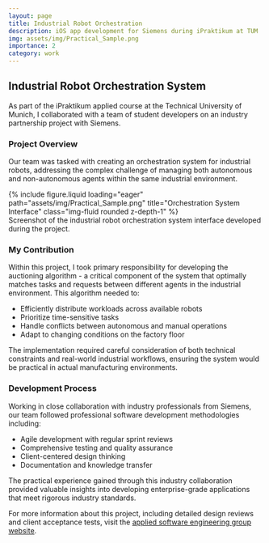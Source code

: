 ```yaml
---
layout: page
title: Industrial Robot Orchestration
description: iOS app development for Siemens during iPraktikum at TUM
img: assets/img/Practical_Sample.png
importance: 2
category: work
---
```


## Industrial Robot Orchestration System

As part of the iPraktikum applied course at the Technical University of Munich, I collaborated with a team of student developers on an industry partnership project with Siemens.

### Project Overview

Our team was tasked with creating an orchestration system for industrial robots, addressing the complex challenge of managing both autonomous and non-autonomous agents within the same industrial environment.

<div class="row">
    <div class="col-sm mt-3 mt-md-0">
        {% include figure.liquid loading="eager" path="assets/img/Practical_Sample.png" title="Orchestration System Interface" class="img-fluid rounded z-depth-1" %}
    </div>
</div>
<div class="caption">
    Screenshot of the industrial robot orchestration system interface developed during the project.
</div>

### My Contribution

Within this project, I took primary responsibility for developing the auctioning algorithm - a critical component of the system that optimally matches tasks and requests between different agents in the industrial environment. This algorithm needed to:

- Efficiently distribute workloads across available robots
- Prioritize time-sensitive tasks
- Handle conflicts between autonomous and manual operations
- Adapt to changing conditions on the factory floor

The implementation required careful consideration of both technical constraints and real-world industrial workflows, ensuring the system would be practical in actual manufacturing environments.

### Development Process

Working in close collaboration with industry professionals from Siemens, our team followed professional software development methodologies including:

- Agile development with regular sprint reviews
- Comprehensive testing and quality assurance
- Client-centered design thinking
- Documentation and knowledge transfer

The practical experience gained through this industry collaboration provided valuable insights into developing enterprise-grade applications that meet rigorous industry standards.

For more information about this project, including detailed design reviews and client acceptance tests, visit the [applied software engineering group website](https://ase.cit.tum.de/projects/ipraktikum/22w/siemens/).